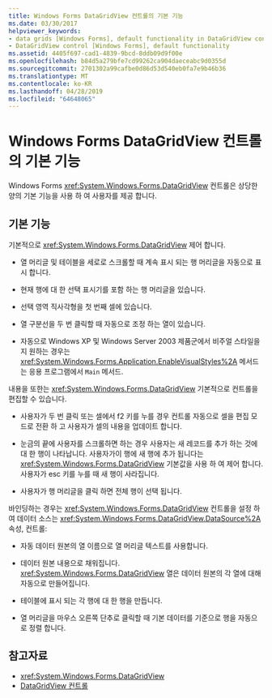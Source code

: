 ```yaml
---
title: Windows Forms DataGridView 컨트롤의 기본 기능
ms.date: 03/30/2017
helpviewer_keywords:
- data grids [Windows Forms], default functionality in DataGridView control
- DataGridView control [Windows Forms], default functionality
ms.assetid: 4405f697-cad1-4839-9bcd-8ddb09d9f00e
ms.openlocfilehash: b84d5a279bfe7cd99262ca904daeceabc9d0355d
ms.sourcegitcommit: 2701302a99cafbe0d86d53d540eb0fa7e9b46b36
ms.translationtype: MT
ms.contentlocale: ko-KR
ms.lasthandoff: 04/28/2019
ms.locfileid: "64648065"
---
```

# <a name="default-functionality-in-the-windows-forms-datagridview-control"></a>Windows Forms DataGridView 컨트롤의 기본 기능
Windows Forms <xref:System.Windows.Forms.DataGridView> 컨트롤은 상당한 양의 기본 기능을 사용 하 여 사용자를 제공 합니다.  
  
## <a name="default-functionality"></a>기본 기능  
 기본적으로 <xref:System.Windows.Forms.DataGridView> 제어 합니다.  
  
- 열 머리글 및 테이블을 세로로 스크롤할 때 계속 표시 되는 행 머리글을 자동으로 표시 합니다.  
  
- 현재 행에 대 한 선택 표시기를 포함 하는 행 머리글을 있습니다.  
  
- 선택 영역 직사각형을 첫 번째 셀에 있습니다.  
  
- 열 구분선을 두 번 클릭할 때 자동으로 조정 하는 열이 있습니다.  
  
- 자동으로 Windows XP 및 Windows Server 2003 제품군에서 비주얼 스타일을 지 원하는 경우는 <xref:System.Windows.Forms.Application.EnableVisualStyles%2A> 메서드는 응용 프로그램에서 `Main` 메서드.  
  
 내용을 또한는 <xref:System.Windows.Forms.DataGridView> 기본적으로 컨트롤을 편집할 수 있습니다.  
  
- 사용자가 두 번 클릭 또는 셀에서 f2 키를 누를 경우 컨트롤 자동으로 셀을 편집 모드로 전환 하 고 사용자가 셀의 내용을 업데이트 합니다.  
  
- 눈금의 끝에 사용자를 스크롤하면 하는 경우 사용자는 새 레코드를 추가 하는 것에 대 한 행이 나타납니다. 사용자가이 행에 새 행에 추가 됩니다는 <xref:System.Windows.Forms.DataGridView> 기본값을 사용 하 여 제어 합니다. 사용자가 esc 키를 누를 때 새 행이 사라집니다.  
  
- 사용자가 행 머리글을 클릭 하면 전체 행이 선택 됩니다.  
  
 바인딩하는 경우는 <xref:System.Windows.Forms.DataGridView> 컨트롤을 설정 하 여 데이터 소스는 <xref:System.Windows.Forms.DataGridView.DataSource%2A> 속성, 컨트롤:  
  
- 자동 데이터 원본의 열 이름으로 열 머리글 텍스트를 사용합니다.  
  
- 데이터 원본 내용으로 채워집니다. <xref:System.Windows.Forms.DataGridView> 열은 데이터 원본의 각 열에 대해 자동으로 만들어집니다.  
  
- 테이블에 표시 되는 각 행에 대 한 행을 만듭니다.  
  
- 열 머리글을 마우스 오른쪽 단추로 클릭할 때 기본 데이터를 기준으로 행을 자동으로 정렬 합니다.  
  
## <a name="see-also"></a>참고자료

- <xref:System.Windows.Forms.DataGridView>
- [DataGridView 컨트롤](datagridview-control-windows-forms.md)
